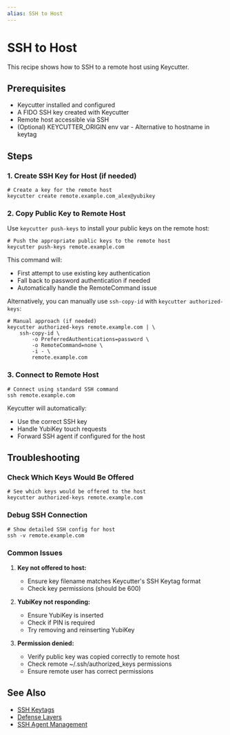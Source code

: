 ```yaml
---
alias: SSH to Host
---
```

# SSH to Host

This recipe shows how to SSH to a remote host using Keycutter.

## Prerequisites

- Keycutter installed and configured
- A FIDO SSH key created with Keycutter
- Remote host accessible via SSH
- (Optional) KEYCUTTER_ORIGIN env var - Alternative to hostname in keytag

## Steps

### 1. Create SSH Key for Host (if needed)

```shell
# Create a key for the remote host
keycutter create remote.example.com_alex@yubikey
```

### 2. Copy Public Key to Remote Host

Use `keycutter push-keys` to install your public keys on the remote host:

```shell
# Push the appropriate public keys to the remote host
keycutter push-keys remote.example.com
```

This command will:
- First attempt to use existing key authentication
- Fall back to password authentication if needed
- Automatically handle the RemoteCommand issue

Alternatively, you can manually use `ssh-copy-id` with `keycutter authorized-keys`:

```shell
# Manual approach (if needed)
keycutter authorized-keys remote.example.com | \
    ssh-copy-id \
        -o PreferredAuthentications=password \
        -o RemoteCommand=none \
        -i - \
        remote.example.com
```

### 3. Connect to Remote Host

```shell
# Connect using standard SSH command
ssh remote.example.com
```

Keycutter will automatically:

- Use the correct SSH key
- Handle YubiKey touch requests
- Forward SSH agent if configured for the host

## Troubleshooting

### Check Which Keys Would Be Offered

```shell
# See which keys would be offered to the host
keycutter authorized-keys remote.example.com
```

### Debug SSH Connection

```shell
# Show detailed SSH config for host
ssh -v remote.example.com
```

### Common Issues

1. **Key not offered to host:**
   - Ensure key filename matches Keycutter's SSH Keytag format
   - Check key permissions (should be 600)

2. **YubiKey not responding:**
   - Ensure YubiKey is inserted
   - Check if PIN is required
   - Try removing and reinserting YubiKey

3. **Permission denied:**
   - Verify public key was copied correctly to remote host
   - Check remote ~/.ssh/authorized_keys permissions
   - Ensure remote user has correct permissions

## See Also

- [SSH Keytags](../design/ssh-keytags.md)
- [Defense Layers](../design/defense-layers-to-protect-against-key-misuse.md)
- [SSH Agent Management](../../ssh_config/keycutter/agents/README.md)

